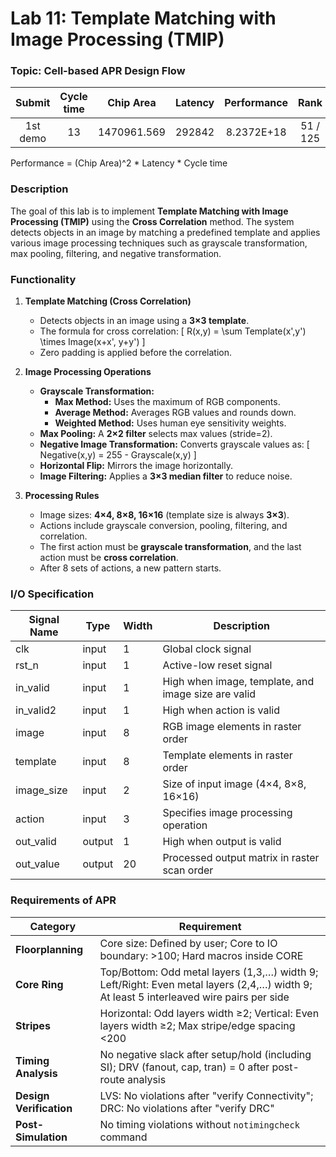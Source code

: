 # Lab 11: Template Matching with Image Processing (TMIP)

### Topic: Cell-based APR Design Flow

| Submit | Cycle time | Chip Area | Latency | Performance | Rank | Pass Rate|
| :---: | :---: | :---: | :---: | :---: | :---: | :---: |
| 1st demo | 13 | 1470961.569 | 292842 | 8.2372E+18 | 51 / 125 | 79.61% |

Performance = (Chip Area)^2 * Latency * Cycle time

### Description
The goal of this lab is to implement **Template Matching with Image Processing (TMIP)** using the **Cross Correlation** method. The system detects objects in an image by matching a predefined template and applies various image processing techniques such as grayscale transformation, max pooling, filtering, and negative transformation.

### Functionality
1. **Template Matching (Cross Correlation)**
    - Detects objects in an image using a **3×3 template**.
    - The formula for cross correlation:
      \[ R(x,y) = \sum Template(x',y') \times Image(x+x', y+y') \]
    - Zero padding is applied before the correlation.

2. **Image Processing Operations**
    - **Grayscale Transformation:**
      - **Max Method:** Uses the maximum of RGB components.
      - **Average Method:** Averages RGB values and rounds down.
      - **Weighted Method:** Uses human eye sensitivity weights.
    - **Max Pooling:** A **2×2 filter** selects max values (stride=2).
    - **Negative Image Transformation:** Converts grayscale values as:
      \[ Negative(x,y) = 255 - Grayscale(x,y) \]
    - **Horizontal Flip:** Mirrors the image horizontally.
    - **Image Filtering:** Applies a **3×3 median filter** to reduce noise.

3. **Processing Rules**
    - Image sizes: **4×4, 8×8, 16×16** (template size is always **3×3**).
    - Actions include grayscale conversion, pooling, filtering, and correlation.
    - The first action must be **grayscale transformation**, and the last action must be **cross correlation**.
    - After 8 sets of actions, a new pattern starts.


### I/O Specification
| Signal Name  | Type   | Width | Description |
|-------------|--------|------|-------------|
| clk         | input  | 1    | Global clock signal |
| rst_n       | input  | 1    | Active-low reset signal |
| in_valid    | input  | 1    | High when image, template, and image size are valid |
| in_valid2   | input  | 1    | High when action is valid |
| image       | input  | 8    | RGB image elements in raster order |
| template    | input  | 8    | Template elements in raster order |
| image_size  | input  | 2    | Size of input image (4×4, 8×8, 16×16) |
| action      | input  | 3    | Specifies image processing operation |
| out_valid   | output | 1    | High when output is valid |
| out_value   | output | 20   | Processed output matrix in raster scan order |

### Requirements of APR
| Category | Requirement |
|----------|------------|
| **Floorplanning** | Core size: Defined by user; Core to IO boundary: >100; Hard macros inside CORE |
| **Core Ring** | Top/Bottom: Odd metal layers (1,3,…) width 9; Left/Right: Even metal layers (2,4,…) width 9; At least 5 interleaved wire pairs per side |
| **Stripes** | Horizontal: Odd layers width ≥2; Vertical: Even layers width ≥2; Max stripe/edge spacing <200 |
| **Timing Analysis** | No negative slack after setup/hold (including SI); DRV (fanout, cap, tran) = 0 after post-route analysis |
| **Design Verification** | LVS: No violations after "verify Connectivity"; DRC: No violations after "verify DRC" |
| **Post-Simulation** | No timing violations without `notimingcheck` command |

